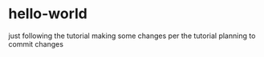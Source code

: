 # hello-world
just following the tutorial
making some changes per the tutorial
planning to commit changes
